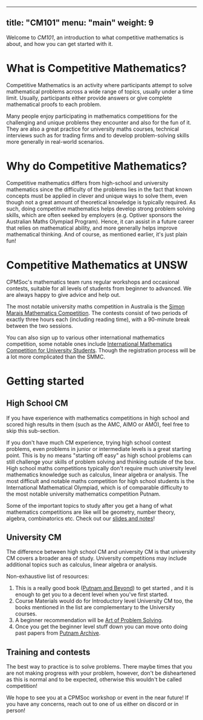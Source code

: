 
---
title: "CM101"
menu: "main"
weight: 9
---

Welcome to *CM101*, an introduction to what competitive mathematics is about, and how you can get started with it.

# What is Competitive Mathematics?
Competitive Mathematics is an activity where participants attempt to solve mathematical problems across a wide range of topics, usually under a time limit. Usually, participants either provide answers or give complete mathematical proofs to each problem.

Many people enjoy participating in mathematics competitions for the challenging and unique problems they encounter and also for the fun of it. They are also a great practice for university maths courses, technical interviews such as for trading firms and to develop problem-solving skills more generally in real-world scenarios. 


# Why do Competitive Mathematics?

Competitive mathematics differs from high-school and university mathematics since the difficulty of the problems lies in the fact that known concepts must be applied in clever and unique ways to solve them, even though not a great amount of theoretical knowledge is typically required. As such, doing competitive mathematics helps develop strong problem solving skills, which are often seeked by employers (e.g. Optiver sponsors the Australian Maths Olympiad Program). Hence, it can assist in a future career that relies on mathematical ability, and more generally helps improve mathematical thinking. And of course, as mentioned earlier, it's just plain fun!

# Competitive Mathematics at UNSW

CPMSoc's mathematics team runs regular workshops and occasional contests, suitable for all levels of students from beginner to advanced. We are always happy to give advice and help out.

The most notable university maths competition in Australia is the [Simon Marais Mathematics Competition](https://www.simonmarais.org/). The contests consist of two periods of exactly three hours each (including reading time), with a 90-minute break between the two sessions. 

You can also sign up to various other international mathematics competition, some notable ones include [International Mathematics Competition for University Students](https://www.imc-math.org.uk/). Though the registration process will be a lot more complicated than the SMMC.


# Getting started

## High School CM
If you have experience with mathematics competitions in high school and scored high results in them (such as the AMC, AIMO or AMO), feel free to skip this sub-section.

If you don't have much CM experience, trying high school contest problems, even problems in junior or intermediate levels is a great starting point. This is by no means "starting off easy" as high school problems can still challenge your skills of problem solving and thinking outside of the box. High school maths competitions typically don't require much university level mathematics knowledge such as calculus, linear algebra or analysis. The most difficult and notable maths competition for high school students is the International Mathematical Olympiad, which is of comparable difficulty to the most notable university mathematics competition Putnam.

Some of the important topics to study after you get a hang of what mathematics competitions are like will be geometry, number theory, algebra, combinatorics etc. Check out our [slides and notes](https://www.unswcpmsoc.com/workshops/)!

## University CM
The difference between high school CM and university CM is that university CM covers a broader area of study. University competitions may include additional topics such as calculus, linear algebra or analysis.

Non-exhaustive list of resources:

1. This is a really good book ([Putnam and Beyond](http://www.cms.zju.edu.cn/UploadFiles/AttachFiles/201082333637670.pdf)) to get started , and it is enough to get you to a decent level when you've first started.
2. Course Materials would do for Introductory level University CM too, the books mentioned in the list are complementary to the University courses.
3. A beginner recommendation will be [Art of Problem Solving](https://www.amazon.com.au/Art-Craft-Problem-Solving-2E/dp/0471789011).
4. Once you get the beginner level stuff down you can move onto doing past papers from [Putnam Archive](https://kskedlaya.org/putnam-archive/).

## Training and contests
The best way to practice is to solve problems. There maybe times that you are not making progress with your problem, however, don't be disheartened as this is normal and to be expected, otherwise this wouldn't be called competition!

We hope to see you at a CPMSoc workshop or event in the near future! If you have any concerns, reach out to one of us either on discord or in person!
